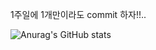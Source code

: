 1주일에 1개만이라도 commit 하자!!..

![Anurag's GitHub stats](https://github-readme-stats.vercel.app/api?username=HHow&count_private=true)
